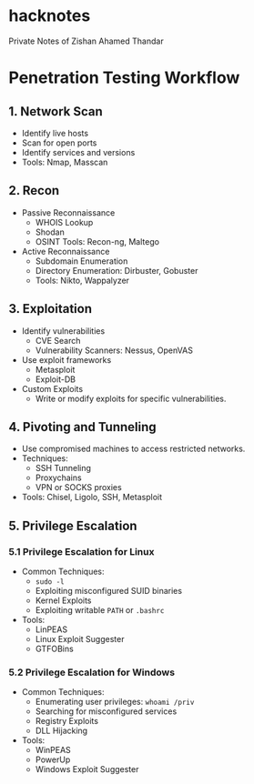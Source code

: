 # hacknotes

Private Notes of Zishan Ahamed Thandar
# Penetration Testing Workflow


## 1. Network Scan
- Identify live hosts
- Scan for open ports
- Identify services and versions
- Tools: Nmap, Masscan

## 2. Recon
- Passive Reconnaissance
  - WHOIS Lookup
  - Shodan
  - OSINT Tools: Recon-ng, Maltego
- Active Reconnaissance
  - Subdomain Enumeration
  - Directory Enumeration: Dirbuster, Gobuster
  - Tools: Nikto, Wappalyzer

## 3. Exploitation
- Identify vulnerabilities
  - CVE Search
  - Vulnerability Scanners: Nessus, OpenVAS
- Use exploit frameworks
  - Metasploit
  - Exploit-DB
- Custom Exploits
  - Write or modify exploits for specific vulnerabilities.

## 4. Pivoting and Tunneling
- Use compromised machines to access restricted networks.
- Techniques:
  - SSH Tunneling
  - Proxychains
  - VPN or SOCKS proxies
- Tools: Chisel, Ligolo, SSH, Metasploit

## 5. Privilege Escalation
### 5.1 Privilege Escalation for Linux
- Common Techniques:
  - `sudo -l`
  - Exploiting misconfigured SUID binaries
  - Kernel Exploits
  - Exploiting writable `PATH` or `.bashrc`
- Tools:
  - LinPEAS
  - Linux Exploit Suggester
  - GTFOBins

### 5.2 Privilege Escalation for Windows
- Common Techniques:
  - Enumerating user privileges: `whoami /priv`
  - Searching for misconfigured services
  - Registry Exploits
  - DLL Hijacking
- Tools:
  - WinPEAS
  - PowerUp
  - Windows Exploit Suggester




